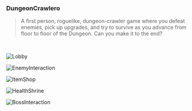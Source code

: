 ### DungeonCrawlero
> A first person, roguelike, dungeon-crawler game where you defeat enemies, pick up upgrades, and try to survive as you advance from floor to floor of the Dungeon. Can you make it to the end?
<br>

![Lobby](https://github.com/user-attachments/assets/0c1fd6fa-3e78-4a97-b6d6-a4bb9bea18d8)

![EnemyInteraction](https://github.com/user-attachments/assets/005ead32-4378-4468-81a9-d02b81dcb8b8)

![ItemShop](https://github.com/user-attachments/assets/05bda03b-c51b-4261-b430-1bbb17537bf4)

![HealthShrine](https://github.com/user-attachments/assets/a366fe33-a1dd-4234-be24-d434ac156cd1)

![BossInteraction](https://github.com/user-attachments/assets/49969687-4169-433e-add1-6fb486fa2a4e)
